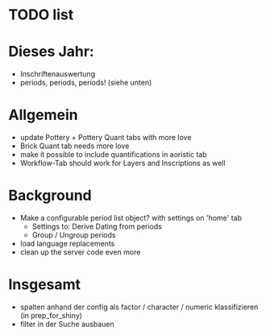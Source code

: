 # TODO list 

# Dieses Jahr: 
* Inschriftenauswertung
* periods, periods, periods! (siehe unten)

# Allgemein
* update Pottery + Pottery Quant tabs with more love
* Brick Quant tab needs more love
* make it possible to include quantifications in aoristic tab
* Workflow-Tab should work for Layers and Inscriptions as well

# Background
* Make a configurable period list object? with settings on 'home' tab
  * Settings to: Derive Dating from periods
  * Group / Ungroup periods
* load language replacements
* clean up the server code even more

# Insgesamt
* spalten anhand der config als factor / character / numeric klassifizieren (in prep_for_shiny)
* filter in der Suche ausbauen
